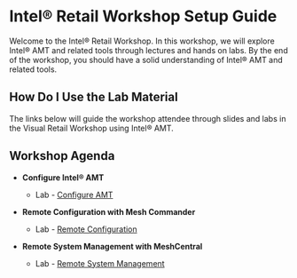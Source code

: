 # Intel® Retail Workshop Setup Guide
Welcome to the Intel® Retail Workshop. In this workshop, we will explore Intel® AMT and related tools through lectures and hands on labs. By the end of the workshop, you should have a solid understanding of Intel® AMT and related tools.
## How Do I Use the Lab Material
The links below will guide the workshop attendee through slides and labs in the Visual Retail Workshop using Intel® AMT.

## Workshop Agenda
* **Configure Intel® AMT**
    <!--- Slide Deck --->
    - Lab - [Configure AMT](./Configure_AMT.md)


* **Remote Configuration with Mesh Commander**
  <!--- Slide Deck --->
  - Lab - [Remote Configuration](./Manage_Remote_Systems.md)


* **Remote System Management with MeshCentral**
  <!--- Slide Deck --->
  - Lab - [Remote System Management](./Remote_Config_MeshCentral.md)
